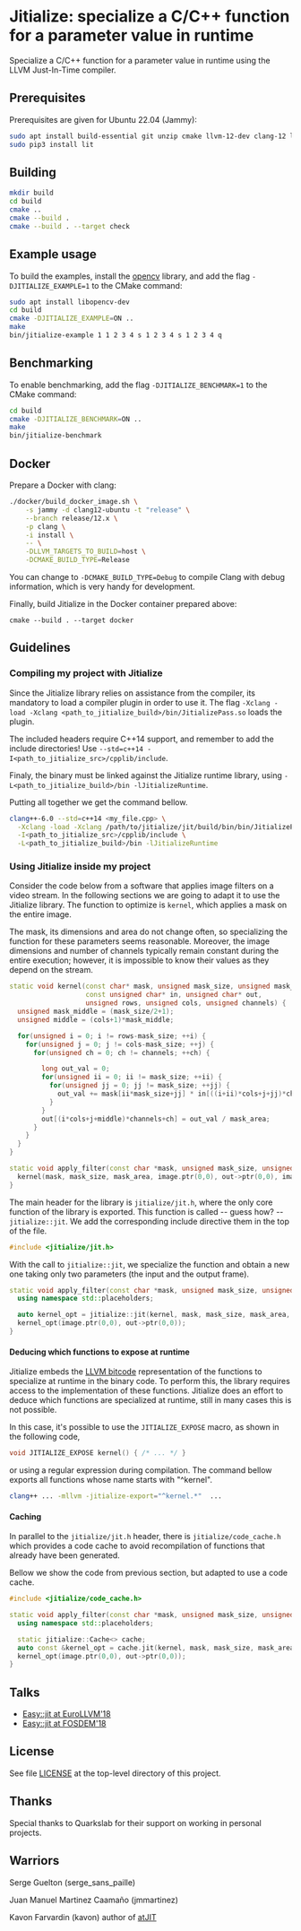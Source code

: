 # Jitialize: specialize a C/C++ function for a parameter value in runtime

Specialize a C/C++ function for a parameter value in runtime using the LLVM Just-In-Time compiler.

## Prerequisites

Prerequisites are given for Ubuntu 22.04 (Jammy):

```bash
sudo apt install build-essential git unzip cmake llvm-12-dev clang-12 libclang-12-dev libz-dev libxml2-dev python3-pip
sudo pip3 install lit
```

## Building

```bash
mkdir build
cd build
cmake ..
cmake --build .
cmake --build . --target check
```

## Example usage

To build the examples, install the [opencv](https://opencv.org/) library, 
and add the flag `-DJITIALIZE_EXAMPLE=1` to the CMake command:

```bash
sudo apt install libopencv-dev
cd build
cmake -DJITIALIZE_EXAMPLE=ON ..
make
bin/jitialize-example 1 1 2 3 4 s 1 2 3 4 s 1 2 3 4 q
```

## Benchmarking

To enable benchmarking, add the flag `-DJITIALIZE_BENCHMARK=1` to the CMake command:

```bash
cd build
cmake -DJITIALIZE_BENCHMARK=ON ..
make
bin/jitialize-benchmark
```

## Docker
 
Prepare a Docker with clang:
 
```bash
./docker/build_docker_image.sh \
    -s jammy -d clang12-ubuntu -t "release" \
    --branch release/12.x \
    -p clang \
    -i install \
    -- \
    -DLLVM_TARGETS_TO_BUILD=host \
    -DCMAKE_BUILD_TYPE=Release
```

You can change to `-DCMAKE_BUILD_TYPE=Debug` to compile Clang with debug information, which is very handy for development.

Finally, build Jitialize in the Docker container prepared above:

```
cmake --build . --target docker
```

## Guidelines

### Compiling my project with Jitialize

Since the Jitialize library relies on assistance from the compiler, its
mandatory to load a compiler plugin in order to use it.
The flag `-Xclang -load -Xclang <path_to_jitialize_build>/bin/JitializePass.so`
loads the plugin.

The included headers require C++14 support, and remember to add the include directories!
Use `--std=c++14 -I<path_to_jitialize_src>/cpplib/include`.

Finaly, the binary must be linked against the Jitialize runtime library, using
`-L<path_to_jitialize_build>/bin -lJitializeRuntime`.

Putting all together we get the command bellow.

```bash
clang++-6.0 --std=c++14 <my_file.cpp> \
  -Xclang -load -Xclang /path/to/jitialize/jit/build/bin/bin/JitializePass.so \
  -I<path_to_jitialize_src>/cpplib/include \
  -L<path_to_jitialize_build>/bin -lJitializeRuntime
```

### Using Jitialize inside my project

Consider the code below from a software that applies image filters on a video stream.
In the following sections we are going to adapt it to use the Jitialize library.
The function to optimize is `kernel`, which applies a mask on the entire image.

The mask, its dimensions and area do not change often, so specializing the function for
these parameters seems reasonable.
Moreover, the image dimensions and number of channels typically remain constant during
the entire execution; however, it is impossible to know their values as they depend on the stream.

```cpp
static void kernel(const char* mask, unsigned mask_size, unsigned mask_area,
                   const unsigned char* in, unsigned char* out,
                   unsigned rows, unsigned cols, unsigned channels) {
  unsigned mask_middle = (mask_size/2+1);
  unsigned middle = (cols+1)*mask_middle;

  for(unsigned i = 0; i != rows-mask_size; ++i) {
    for(unsigned j = 0; j != cols-mask_size; ++j) {
      for(unsigned ch = 0; ch != channels; ++ch) {

        long out_val = 0;
        for(unsigned ii = 0; ii != mask_size; ++ii) {
          for(unsigned jj = 0; jj != mask_size; ++jj) {
            out_val += mask[ii*mask_size+jj] * in[((i+ii)*cols+j+jj)*channels+ch];
          }
        }
        out[(i*cols+j+middle)*channels+ch] = out_val / mask_area;
      }
    }
  }
}

static void apply_filter(const char *mask, unsigned mask_size, unsigned mask_area, cv::Mat &image, cv::Mat *&out) {
  kernel(mask, mask_size, mask_area, image.ptr(0,0), out->ptr(0,0), image.rows, image.cols, image.channels());
}
```

The main header for the library is `jitialize/jit.h`, where the only core function
of the library is exported. This function is called -- guess how? -- `jitialize::jit`.
We add the corresponding include directive them in the top of the file.

```cpp
#include <jitialize/jit.h>
```

With the call to `jitialize::jit`, we specialize the function and obtain a new
one taking only two parameters (the input and the output frame).

```cpp
static void apply_filter(const char *mask, unsigned mask_size, unsigned mask_area, cv::Mat &image, cv::Mat *&out) {
  using namespace std::placeholders;

  auto kernel_opt = jitialize::jit(kernel, mask, mask_size, mask_area, _1, _2, image.rows, image.cols, image.channels());
  kernel_opt(image.ptr(0,0), out->ptr(0,0));
}
```

#### Deducing which functions to expose at runtime

Jitialize embeds the [LLVM bitcode](https://llvm.org/docs/LangRef.html)
representation of the functions to specialize at runtime in the binary code.
To perform this, the library requires access to the implementation of these
functions.
Jitialize does an effort to deduce which functions are specialized at runtime,
still in many cases this is not possible.

In this case, it's possible to use the `JITIALIZE_EXPOSE` macro, as shown in
the following code,

```cpp
void JITIALIZE_EXPOSE kernel() { /* ... */ }
```

or using a regular expression during compilation.
The command bellow exports all functions whose name starts with "^kernel".

```bash
clang++ ... -mllvm -jitialize-export="^kernel.*"  ...
```

#### Caching

In parallel to the `jitialize/jit.h` header, there is `jitialize/code_cache.h` which
provides a code cache to avoid recompilation of functions that already have been
generated.

Bellow we show the code from previous section, but adapted to use a code cache.

```cpp
#include <jitialize/code_cache.h>
```

```cpp
static void apply_filter(const char *mask, unsigned mask_size, unsigned mask_area, cv::Mat &image, cv::Mat *&out) {
  using namespace std::placeholders;

  static jitialize::Cache<> cache;
  auto const &kernel_opt = cache.jit(kernel, mask, mask_size, mask_area, _1, _2, image.rows, image.cols, image.channels());
  kernel_opt(image.ptr(0,0), out->ptr(0,0));
}
```


## Talks 
 
* [Easy::jit at EuroLLVM'18](https://www.youtube.com/watch?v=sFxqI6Z_bhE)
* [Easy::jit at FOSDEM'18](https://www.youtube.com/watch?v=5_rydTiB32I)


## License

See file [LICENSE](LICENSE) at the top-level directory of this project.


## Thanks

Special thanks to Quarkslab for their support on working in personal projects.


## Warriors

Serge Guelton (serge_sans_paille)

Juan Manuel Martinez Caamaño (jmmartinez)

Kavon Farvardin (kavon) author of [atJIT](https://github.com/kavon/atJIT)

